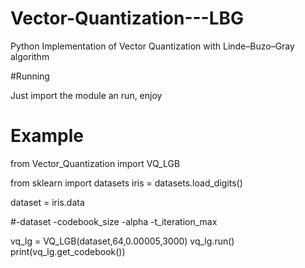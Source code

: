 # Vector-Quantization---LBG
Python Implementation of Vector Quantization with Linde–Buzo–Gray algorithm

#Running

Just import the module an run, enjoy

# Example

from Vector_Quantization import VQ_LGB

from sklearn import datasets
iris = datasets.load_digits()

dataset = iris.data

#-dataset -codebook_size -alpha -t_iteration_max

vq_lg = VQ_LGB(dataset,64,0.00005,3000)
vq_lg.run()
print(vq_lg.get_codebook())
